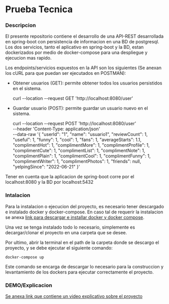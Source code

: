 # Prueba Tecnica
### Descripcion
El presente repositorio contiene el desarrollo de una API-REST desarrollada en spring-boot con persistencia de informacion en una BD de postgresql. Los dos servicios, tanto el aplicativo en spring-boot y la BD, estan dockerizados por medio de docker-compose para una despliegue y ejecucion mas rapido.

Los endpoints/servicios expuestos en la API son los siguientes (Se anexan los cURL para que puedan ser ejecutados en POSTMAN):
- Obtener usuarios (GET): permite obtener todos los usuarios persistidos en el sistema.


    curl --location --request GET 'http://localhost:8080/user'
	


- Guardar usuario (POST): permite guardar un usuario nuevo en el sistema.


    curl --location --request POST 'http://localhost:8080/user' \
    --header 'Content-Type: application/json' \
    --data-raw '{
        "userId": "1",
        "name": "usuario1",
        "reviewCount": 1,
        "useful": 1,
        "funny": 1,
        "cool": 1,
        "fans": 1,
        "averageStarts": 1.1,
        "complimentHot": 1,
        "complimentMore": 1,
        "complimentProfile": 1,
        "complimentCute": 1,
        "complimentList": 1,
        "complimentNote": 1,
        "complimentPlain": 1,
        "complimentCool": 1,
        "complimentFunny": 1,
        "complimentWriter": 1,
        "complimentPhotos": 1,
        "friends": null,
        "yelpingSince": "2022-06-21"
    }'
	
	
Tener en cuenta que la aplicacion de spring-boot corre por el localhost:8080 y la BD por localhost:5432

### Intalacion
Para la instalacion o ejecucion del proyecto, es necesario tener descargado e instalado docker y docker-compose. En caso tal de requerir la instalacion se anexa [link para descargar e installar docker y docker compose](https://www.youtube.com/watch?v=--nuchgP6B4).

Una vez se tenga instalado todo lo necesario, simplemente es decargar/clonar el proyecto en una carpeta que se desee.

Por ultimo, abrir la terminal en el path de la carpeta donde se descargo el proyecto, y se debe ejecutar el siguiente comando:


    docker-compose up
	
	
Este comando se encarga de descargar lo necesario para la construccion y levantamiento de los dockers para ejecutar correctamente el proyecto.

### DEMO/Explicacion
[Se anexa link que contiene un video explicativo sobre el proyecto](https://drive.google.com/file/d/1j8zRkp8oCFiquiEhpznqFUo6DWOFJ6Tw/view?usp=sharing)
